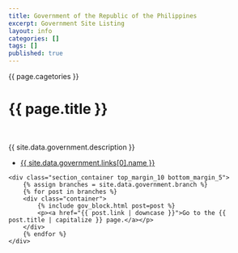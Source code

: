 ```yaml
---
title: Government of the Republic of the Philippines
excerpt: Government Site Listing
layout: info
categories: []
tags: []
published: true
---
```


<p>{{ page.cagetories }}</p>
<div class="section_container_wrapper section_container_wrapper_border bottom_margin_10">
    <h1>{{ page.title }}</h1>
    <p>&nbsp;</p>
    <p class="excerpt">{{ site.data.government.description }}</p>
    <ul>
        <li><a href="{{ site.data.government.links[0].url }}" class="no_underline">{{ site.data.government.links[0].name }}</a></li>
    </ul>

    <div class="section_container top_margin_10 bottom_margin_5">
        {% assign branches = site.data.government.branch %}
        {% for post in branches %}
        <div class="container">
            {% include gov_block.html post=post %}
            <p><a href="{{ post.link | downcase }}">Go to the {{ post.title | capitalize }} page.</a></p>
        </div>
        {% endfor %}
    </div>
</div>
